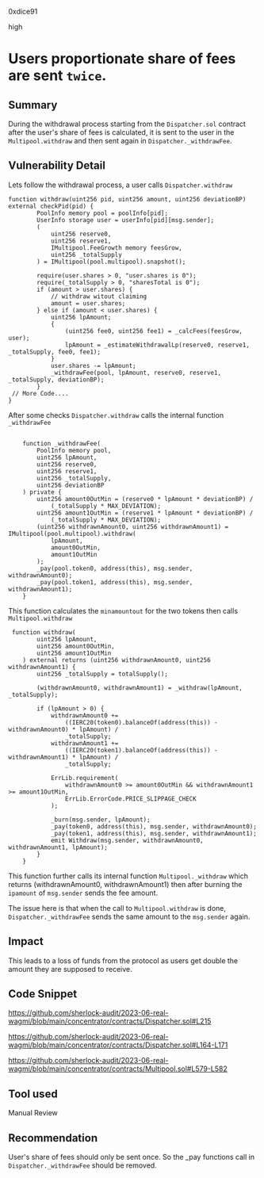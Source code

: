 0xdice91

high

# Users proportionate share of fees are sent `twice`.

## Summary
During the withdrawal process starting from the `Dispatcher.sol` contract after the user's share of fees is calculated, it is sent to the user in the `Multipool.withdraw` and then sent again in `Dispatcher._withdrawFee`.

## Vulnerability Detail
Lets follow the withdrawal process, a user calls `Dispatcher.withdraw` 
```solidity
function withdraw(uint256 pid, uint256 amount, uint256 deviationBP) external checkPid(pid) {
        PoolInfo memory pool = poolInfo[pid];
        UserInfo storage user = userInfo[pid][msg.sender];
        (
            uint256 reserve0,
            uint256 reserve1,
            IMultipool.FeeGrowth memory feesGrow,
            uint256 _totalSupply
        ) = IMultipool(pool.multipool).snapshot();

        require(user.shares > 0, "user.shares is 0");
        require(_totalSupply > 0, "sharesTotal is 0");
        if (amount > user.shares) {
            // withdraw witout claiming
            amount = user.shares;
        } else if (amount < user.shares) {
            uint256 lpAmount;
            {
                (uint256 fee0, uint256 fee1) = _calcFees(feesGrow, user);
                lpAmount = _estimateWithdrawalLp(reserve0, reserve1, _totalSupply, fee0, fee1);
            }
            user.shares -= lpAmount;
            _withdrawFee(pool, lpAmount, reserve0, reserve1, _totalSupply, deviationBP);
        }
 // More Code....
}
```

After some checks `Dispatcher.withdraw` calls the internal function `_withdrawFee` 
```solidity

    function _withdrawFee(
        PoolInfo memory pool,
        uint256 lpAmount,
        uint256 reserve0,
        uint256 reserve1,
        uint256 _totalSupply,
        uint256 deviationBP
    ) private {
        uint256 amount0OutMin = (reserve0 * lpAmount * deviationBP) /
            (_totalSupply * MAX_DEVIATION);
        uint256 amount1OutMin = (reserve1 * lpAmount * deviationBP) /
            (_totalSupply * MAX_DEVIATION);
        (uint256 withdrawnAmount0, uint256 withdrawnAmount1) = IMultipool(pool.multipool).withdraw(
            lpAmount,
            amount0OutMin,
            amount1OutMin
        );
        _pay(pool.token0, address(this), msg.sender, withdrawnAmount0);
        _pay(pool.token1, address(this), msg.sender, withdrawnAmount1);
    }

```


This function calculates the `minamountout` for the two tokens then calls `Multipool.withdraw`
```solidity
 function withdraw(
        uint256 lpAmount,
        uint256 amount0OutMin,
        uint256 amount1OutMin
    ) external returns (uint256 withdrawnAmount0, uint256 withdrawnAmount1) {
        uint256 _totalSupply = totalSupply();

        (withdrawnAmount0, withdrawnAmount1) = _withdraw(lpAmount, _totalSupply);

        if (lpAmount > 0) {
            withdrawnAmount0 +=
                ((IERC20(token0).balanceOf(address(this)) - withdrawnAmount0) * lpAmount) /
                _totalSupply;
            withdrawnAmount1 +=
                ((IERC20(token1).balanceOf(address(this)) - withdrawnAmount1) * lpAmount) /
                _totalSupply;

            ErrLib.requirement(
                withdrawnAmount0 >= amount0OutMin && withdrawnAmount1 >= amount1OutMin,
                ErrLib.ErrorCode.PRICE_SLIPPAGE_CHECK
            );

            _burn(msg.sender, lpAmount);
            _pay(token0, address(this), msg.sender, withdrawnAmount0);
            _pay(token1, address(this), msg.sender, withdrawnAmount1);
            emit Withdraw(msg.sender, withdrawnAmount0, withdrawnAmount1, lpAmount);
        }
    }

```
This function further calls its internal function `Multipool._withdraw` which returns  (withdrawnAmount0, withdrawnAmount1) then after burning the `ipamount` of `msg.sender` sends the fee amount.

The issue here is that when the call to `Multipool.withdraw` is done, `Dispatcher._withdrawFee` sends the same amount to the `msg.sender` again.

## Impact
This leads to a loss of funds from the protocol as users get double the amount they are supposed to receive.

## Code Snippet
https://github.com/sherlock-audit/2023-06-real-wagmi/blob/main/concentrator/contracts/Dispatcher.sol#L215

https://github.com/sherlock-audit/2023-06-real-wagmi/blob/main/concentrator/contracts/Dispatcher.sol#L164-L171

https://github.com/sherlock-audit/2023-06-real-wagmi/blob/main/concentrator/contracts/Multipool.sol#L579-L582

## Tool used
Manual Review

## Recommendation
User's share of fees should only be sent once. So the _pay functions call in `Dispatcher._withdrawFee` should be removed.
